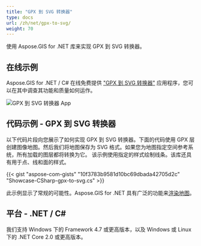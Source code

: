 ```yaml
---
title: "GPX 到 SVG 转换器"
type: docs
url: /zh/net/gpx-to-svg/
weight: 70
---
```


使用 Aspose.GIS for .NET 库来实现 GPX 到 SVG 转换器。

## **在线示例**

Aspose.GIS for .NET / C# 在线免费提供 ["GPX 到 SVG 转换器"](https://products.aspose.app/gis/viewer/gpx-to-svg) 应用程序，您可以在其中调查其功能和质量如何运作。

![GPX 到 SVG 转换器 App](viewer.png)

## **代码示例 - GPX 到 SVG 转换器**

以下代码片段向您展示了如何实现 GPX 到 SVG 转换器。下面的代码使用 GPX 层创建图像地图。然后我们将地图保存为 SVG 格式。如果您为地图指定空间参考系统，所有加载的图层都将转换为它。
该示例使用指定的样式绘制线条。该库还具有用于点、线和面的样式。

{{< gist "aspose-com-gists" "10f3783b9581d10bc69dbada42705d2c" "Showcase-CSharp-gpx-to-svg.cs" >}}

此示例显示了常规的可能性。Aspose.GIS for .NET 具有广泛的功能来[渲染地图](https://docs.aspose.com/gis/net/map-rendering/)。

## **平台 - .NET / C#**

我们支持 Windows 下的 Framework 4.7 或更高版本，以及 Windows 或 Linux 下的 .NET Core 2.0 或更高版本。

